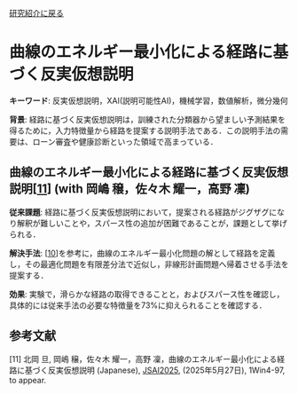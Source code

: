 <a href="{{ '/research_interest/inverse_optimization' | relative_url }}">研究紹介に戻る</a>

# 曲線のエネルギー最小化による経路に基づく反実仮想説明

**キーワード**: 反実仮想説明，XAI(説明可能性AI)，機械学習，数値解析，微分幾何

**背景**: 経路に基づく反実仮想説明は，訓練された分類器から望ましい予測結果を得るために，入力特徴量から経路を提案する説明手法である．この説明手法の需要は、ローン審査や健康診断といった領域で高まっている．

## 曲線のエネルギー最小化による経路に基づく反実仮想説明[[11](#K11)] (with 岡嶋 穣，佐々木 耀一，高野 凜)

**従来課題**: 経路に基づく反実仮想説明において，提案される経路がジグザグになり解釈が難しいことや，スパース性の追加が困難であることが，課題として挙げられる．

**解決手法**: [[10](#K10)]を参考に，曲線のエネルギー最小化問題の解として経路を定義し，その最適化問題を有限差分法で近似し，非線形計画問題へ帰着させる手法を提案する．

**効果**: 実験で，滑らかな経路の取得できることと，およびスパース性を確認し，具体的には従来手法の必要な特徴量を73%に抑えられることを確認する．

<!-- 
<details><summary>詳細</summary>

工事中
</details>
-->

## 参考文献

[<a id="K11">11</a>] 北岡 旦, 岡嶋 穣，佐々木 耀一，高野 凜，曲線のエネルギー最小化による経路に基づく反実仮想説明 (Japanese), [JSAI2025](https://confit.atlas.jp/guide/event/jsai2025/subject/1Win4-97/advanced), (2025年5月27日), 1Win4-97, to appear.

